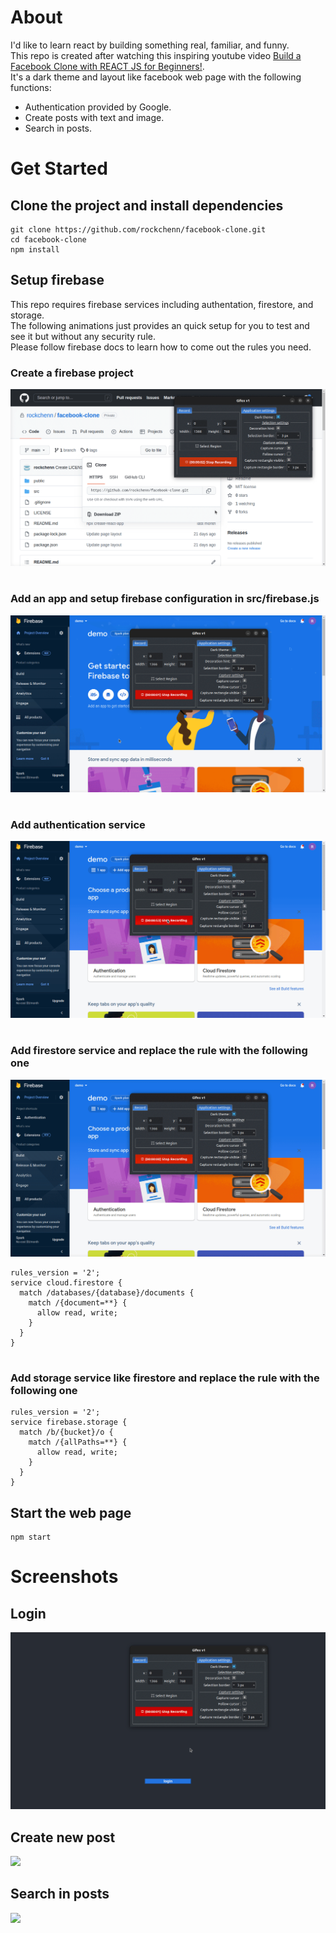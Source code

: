 # About

I'd like to learn react by building something real, familiar, and funny.  
This repo is created after watching this inspiring youtube video [Build a Facebook Clone with REACT JS for Beginners!](https://youtu.be/B-kxUMHBxNo).  
It's a dark theme and layout like facebook web page with the following functions:
- Authentication provided by Google.
- Create posts with text and image.
- Search in posts.

# Get Started

## Clone the project and install dependencies
```
git clone https://github.com/rockchenn/facebook-clone.git
cd facebook-clone
npm install
```

## Setup firebase
This repo requires firebase services including authentation, firestore, and storage.  
The following animations just provides an quick setup for you to test and see it but without any security rule.  
Please follow firebase docs to learn how to come out the rules you need. 

### Create a firebase project
![](assets/images/create_project.gif)
#
### Add an app and setup firebase configuration in src/firebase.js
![](assets/images/add_app.gif)
#
### Add authentication service
![](assets/images/add_authentication.gif)
#
### Add firestore service and replace the rule with the following one
![](assets/images/add_firestore.gif)
```
rules_version = '2';
service cloud.firestore {
  match /databases/{database}/documents {
    match /{document=**} {
      allow read, write;
    }
  }
}
```
#
### Add storage service like firestore and replace the rule with the following one
```
rules_version = '2';
service firebase.storage {
  match /b/{bucket}/o {
    match /{allPaths=**} {
      allow read, write;
    }
  }
}
```

## Start the web page
```
npm start
```
# Screenshots
## Login
![](assets/images/demo_login.gif)
## Create new post
![](assets/images/demo_post.gif)
## Search in posts
![](assets/images/demo_search.gif)